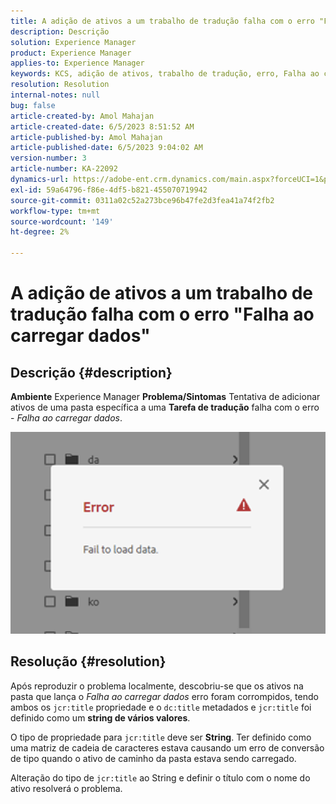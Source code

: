 ```yaml
---
title: A adição de ativos a um trabalho de tradução falha com o erro "Falha ao carregar dados"
description: Descrição
solution: Experience Manager
product: Experience Manager
applies-to: Experience Manager
keywords: KCS, adição de ativos, trabalho de tradução, erro, Falha ao carregar dados
resolution: Resolution
internal-notes: null
bug: false
article-created-by: Amol Mahajan
article-created-date: 6/5/2023 8:51:52 AM
article-published-by: Amol Mahajan
article-published-date: 6/5/2023 9:04:02 AM
version-number: 3
article-number: KA-22092
dynamics-url: https://adobe-ent.crm.dynamics.com/main.aspx?forceUCI=1&pagetype=entityrecord&etn=knowledgearticle&id=aa66af33-7e03-ee11-8f6e-6045bd006268
exl-id: 59a64796-f86e-4df5-b821-455070719942
source-git-commit: 0311a02c52a273bce96b47fe2d3fea41a74f2fb2
workflow-type: tm+mt
source-wordcount: '149'
ht-degree: 2%

---
```


# A adição de ativos a um trabalho de tradução falha com o erro &quot;Falha ao carregar dados&quot;

## Descrição {#description}

<b>Ambiente</b>
Experience Manager
<b>Problema/Sintomas</b>
Tentativa de adicionar ativos de uma pasta específica a uma <b>Tarefa de tradução</b> falha com o erro - *Falha ao carregar dados*.

![](assets/___ab66af33-7e03-ee11-8f6e-6045bd006268___.png)


## Resolução {#resolution}


Após reproduzir o problema localmente, descobriu-se que os ativos na pasta que lança o *Falha ao carregar dados* erro foram corrompidos, tendo ambos os `jcr:title` propriedade e o `dc:title` metadados e `jcr:title` foi definido como um <b>string de vários valores</b>.

O tipo de propriedade para `jcr:title` deve ser <b>String</b>. Ter definido como uma matriz de cadeia de caracteres estava causando um erro de conversão de tipo quando o ativo de caminho da pasta estava sendo carregado.

Alteração do tipo de `jcr:title` ao String e definir o título com o nome do ativo resolverá o problema.
